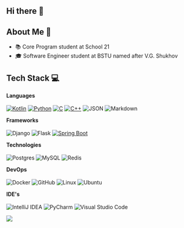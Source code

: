 ## Hi there 👋

## About Me 🌟
- 📚 Core Program student at School 21
- 🎓 Software Engineer student at BSTU named after V.G. Shukhov <br/>

## Tech Stack 💻

**Languages** <br/> <br/>
[![Kotlin](https://img.shields.io/badge/Kotlin-%237F52FF.svg?style=for-the-badge&logo=kotlin&logoColor=white)](#)
[![Python](https://img.shields.io/badge/Python-3776AB?style=for-the-badge&logo=python&logoColor=fff)](#)
[![C](https://img.shields.io/badge/C-00599C?style=for-the-badge&logo=c&logoColor=white)](#)
[![C++](https://img.shields.io/badge/C++-%2300599C.svg?style=for-the-badge&logo=c%2B%2B&logoColor=white)](#)
![JSON](https://img.shields.io/badge/JSON-000?style=for-the-badge&logo=json&logoColor=white)
![Markdown](https://img.shields.io/badge/Markdown-%23000000.svg?style=for-the-badge&logo=markdown&logoColor=white)

**Frameworks** <br/> <br/>
![Django](https://img.shields.io/badge/django-%23092E20.svg?style=for-the-badge&logo=django&logoColor=white)
![Flask](https://img.shields.io/badge/Flask-000?style=for-the-badge&logo=flask&logoColor=fff)
[![Spring Boot](https://img.shields.io/badge/Spring%20Boot-6DB33F?style=for-the-badge&logo=springboot&logoColor=fff)](#)
<!--![React](https://img.shields.io/badge/react-%2320232a.svg?style=for-the-badge&logo=react&logoColor=%2361DAFB)-->

**Technologies** <br/> <br/>
![Postgres](https://img.shields.io/badge/postgres-%23316192.svg?style=for-the-badge&logo=postgresql&logoColor=white)
![MySQL](https://img.shields.io/badge/mysql-%2300f.svg?style=for-the-badge&logo=mysql&logoColor=white)
![Redis](https://img.shields.io/badge/redis-%23DD0031.svg?style=for-the-badge&logo=redis&logoColor=white)

**DevOps** <br/> <br/>
![Docker](https://img.shields.io/badge/docker-%230db7ed.svg?style=for-the-badge&logo=docker&logoColor=white)
![GitHub](https://img.shields.io/badge/github-%23121011.svg?style=for-the-badge&logo=github&logoColor=white)
![Linux](https://img.shields.io/badge/Linux-%23FCC624.svg?style=for-the-badge&logo=linux&logoColor=black)
![Ubuntu](https://img.shields.io/badge/Ubuntu-E95420?style=for-the-badge&logo=ubuntu&logoColor=white)

**IDE's** <br/> <br/>
![IntelliJ IDEA](https://img.shields.io/badge/IntelliJIDEA-000000.svg?style=for-the-badge&logo=intellij-idea&logoColor=white)
![PyCharm](https://img.shields.io/badge/PyCharm-000?style=for-the-badge&logo=pycharm&logoColor=fff)
![Visual Studio Code](https://custom-icon-badges.demolab.com/badge/Visual%20Studio%20Code-0078d7.svg?style=for-the-badge&logo=vsc&logoColor=white)

![](https://github-profile-summary-cards.vercel.app/api/cards/profile-details?username=stannisl&theme=github_dark) 
<!--
**stannisl/stannisl** is a ✨ _special_ ✨ repository because its `README.md` (this file) appears on your GitHub profile.

Here are some ideas to get you started:

- 🔭 I’m currently working on ...
- 🌱 I’m currently learning ...
- 👯 I’m looking to collaborate on ...
- 🤔 I’m looking for help with ...
- 💬 Ask me about ...
- 📫 How to reach me: ...
- 😄 Pronouns: ...
- ⚡ Fun fact: ...
-->
